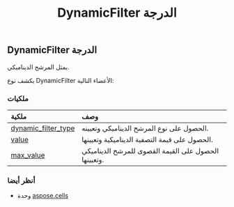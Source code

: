 ﻿---
title: DynamicFilter الدرجة
second_title: Aspose.Cells for Python via .NET API المراجع
description:
type: docs
weight: 510
url: /ar/python-net/aspose.cells/dynamicfilter/
is_root: false
---
##  DynamicFilter الدرجة
يمثل المرشح الديناميكي.



يكشف نوع DynamicFilter الأعضاء التالية:

###  ملكيات
| ملكية| وصف|
| :- | :- |
| [dynamic_filter_type](/cells/ar/python-net/aspose.cells/dynamicfilter/dynamic_filter_type) | الحصول على نوع المرشح الديناميكي وتعيينه.|
| [value](/cells/ar/python-net/aspose.cells/dynamicfilter/value) | الحصول على قيمة التصفية الديناميكية وتعيينها.|
| [max_value](/cells/ar/python-net/aspose.cells/dynamicfilter/max_value) | الحصول على القيمة القصوى للمرشح الديناميكي وتعيينها.|



###  أنظر أيضا
* وحدة [aspose.cells](..)
